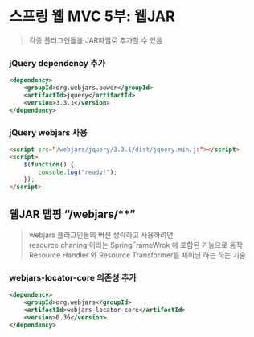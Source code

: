 # 스프링 웹 MVC 5부: 웹JAR
> 각종 플러그인들을 JAR파일로 추가할 수 있음  
### jQuery dependency 추가
```xml
<dependency>
    <groupId>org.webjars.bower</groupId>
    <artifactId>jquery</artifactId>
    <version>3.3.1</version>
</dependency>
```
### jQuery webjars 사용
```html
<script ​src=​"/webjars/jquery/3.3.1/dist/jquery.min.js"​></script>
<script>
    $(function() {
        console.log("ready!");
    });
</script>
```

## 웹JAR 맵핑 “​/webjars/**​”
> webjars 플러그인들의 버전 생략하고 사용하려면  
> resource chaning 이라는 SpringFrameWrok 에 포함된 기능으로 동작  
> Resource Handler 와 Resource Transformer를 체이닝 하는 하는 기술   

### webjars-locator-core 의존성 추가
```xml
<dependency>
    <groupId>org.webjars</groupId>
    <artifactId>webjars-locator-core</artifactId>
    <version>0.36</version>
</dependency>
```